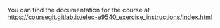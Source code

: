 You can find the documentation for the course at https://coursegit.gitlab.io/elec-e9540_exercise_instructions/index.html 

